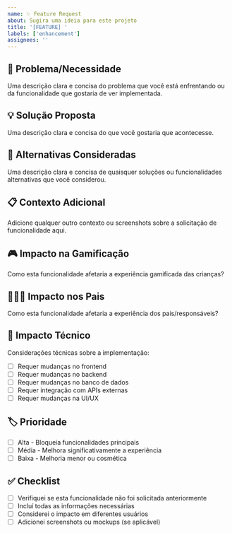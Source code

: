 ```yaml
---
name: ✨ Feature Request
about: Sugira uma ideia para este projeto
title: '[FEATURE] '
labels: ['enhancement']
assignees: ''
---
```


## 🎯 Problema/Necessidade
Uma descrição clara e concisa do problema que você está enfrentando ou da funcionalidade que gostaria de ver implementada.

## 💡 Solução Proposta
Uma descrição clara e concisa do que você gostaria que acontecesse.

## 🔄 Alternativas Consideradas
Uma descrição clara e concisa de quaisquer soluções ou funcionalidades alternativas que você considerou.

## 📋 Contexto Adicional
Adicione qualquer outro contexto ou screenshots sobre a solicitação de funcionalidade aqui.

## 🎮 Impacto na Gamificação
Como esta funcionalidade afetaria a experiência gamificada das crianças?

## 👨‍👩‍👧 Impacto nos Pais
Como esta funcionalidade afetaria a experiência dos pais/responsáveis?

## 📱 Impacto Técnico
Considerações técnicas sobre a implementação:
- [ ] Requer mudanças no frontend
- [ ] Requer mudanças no backend
- [ ] Requer mudanças no banco de dados
- [ ] Requer integração com APIs externas
- [ ] Requer mudanças na UI/UX

## 🏷️ Prioridade
- [ ] Alta - Bloqueia funcionalidades principais
- [ ] Média - Melhora significativamente a experiência
- [ ] Baixa - Melhoria menor ou cosmética

## ✅ Checklist
- [ ] Verifiquei se esta funcionalidade não foi solicitada anteriormente
- [ ] Incluí todas as informações necessárias
- [ ] Considerei o impacto em diferentes usuários
- [ ] Adicionei screenshots ou mockups (se aplicável) 